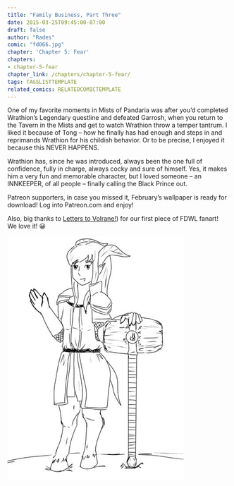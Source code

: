 ```yaml
---
title: "Family Business, Part Three"
date: 2015-03-25T09:45:00-07:00
draft: false
author: "Rades"
comic: "fd066.jpg"
chapter: 'Chapter 5: Fear'
chapters:
- chapter-5-fear
chapter_link: /chapters/chapter-5-fear/
tags: TAGSLISTTEMPLATE
related_comics: RELATEDCOMICTEMPLATE
---
```


One of my favorite moments in Mists of Pandaria was after you’d completed Wrathion’s Legendary questline and defeated Garrosh, when you return to the Tavern in the Mists and get to watch Wrathion throw a temper tantrum. I liked it because of Tong – how he finally has had enough and steps in and reprimands Wrathion for his childish behavior. Or to be precise, I enjoyed it because this NEVER HAPPENS. 


Wrathion has, since he was introduced, always been the one full of confidence, fully in charge, always cocky and sure of himself. Yes, it makes him a very fun and memorable character, but I loved someone – an INNKEEPER, of all people – finally calling the Black Prince out.


Patreon supporters, in case you missed it, February’s wallpaper is ready for download! Log into Patreon.com and enjoy!


Also, big thanks to [Letters to Volrane!](https://coi-love.webcomic.ws/comics/)) for our first piece of FDWL fanart! We love it! 😀


![](/images/post-images/caladom_vidyala.jpg)

